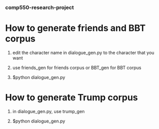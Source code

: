 ### comp550-research-project

# How to generate friends and BBT corpus

1. edit the character name in dialogue_gen.py to the character that you want

2. use friends_gen for friends corpus or BBT_gen for BBT corpus

2. $python dialogue_gen.py


# How to generate Trump corpus

1. in dialogue_gen.py, use trump_gen

2. $python dialogue_gen.py
